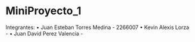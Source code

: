 # MiniProyecto_1
Integrantes:
• Juan Esteban Torres Medina - 2266007
• Kevin Alexis Lorza -
• Juan David Perez Valencia -
